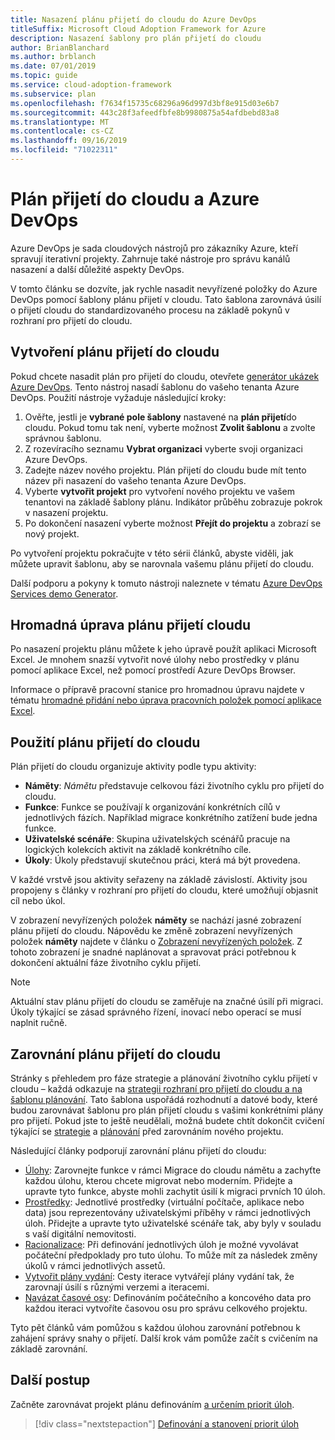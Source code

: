 ```yaml
---
title: Nasazení plánu přijetí do cloudu do Azure DevOps
titleSuffix: Microsoft Cloud Adoption Framework for Azure
description: Nasazení šablony pro plán přijetí do cloudu
author: BrianBlanchard
ms.author: brblanch
ms.date: 07/01/2019
ms.topic: guide
ms.service: cloud-adoption-framework
ms.subservice: plan
ms.openlocfilehash: f7634f15735c68296a96d997d3bf8e915d03e6b7
ms.sourcegitcommit: 443c28f3afeedfbfe8b9980875a54afdbebd83a8
ms.translationtype: MT
ms.contentlocale: cs-CZ
ms.lasthandoff: 09/16/2019
ms.locfileid: "71022311"
---
```

# <a name="cloud-adoption-plan-and-azure-devops"></a>Plán přijetí do cloudu a Azure DevOps

Azure DevOps je sada cloudových nástrojů pro zákazníky Azure, kteří spravují iterativní projekty. Zahrnuje také nástroje pro správu kanálů nasazení a další důležité aspekty DevOps. 

V tomto článku se dozvíte, jak rychle nasadit nevyřízené položky do Azure DevOps pomocí šablony plánu přijetí v cloudu. Tato šablona zarovnává úsilí o přijetí cloudu do standardizovaného procesu na základě pokynů v rozhraní pro přijetí do cloudu.

## <a name="create-your-cloud-adoption-plan"></a>Vytvoření plánu přijetí do cloudu

Pokud chcete nasadit plán pro přijetí do cloudu, otevřete [generátor ukázek Azure DevOps](https://aka.ms/adopt/plan/generator). Tento nástroj nasadí šablonu do vašeho tenanta Azure DevOps. Použití nástroje vyžaduje následující kroky:

1. Ověřte, jestli je **vybrané pole šablony** nastavené na **plán přijetí**do cloudu. Pokud tomu tak není, vyberte možnost **Zvolit šablonu** a zvolte správnou šablonu.
2. Z rozevíracího seznamu **Vybrat organizaci** vyberte svoji organizaci Azure DevOps.
3. Zadejte název nového projektu. Plán přijetí do cloudu bude mít tento název při nasazení do vašeho tenanta Azure DevOps.
4. Vyberte **vytvořit projekt** pro vytvoření nového projektu ve vašem tenantovi na základě šablony plánu. Indikátor průběhu zobrazuje pokrok v nasazení projektu.
5. Po dokončení nasazení vyberte možnost **Přejít do projektu** a zobrazí se nový projekt.

Po vytvoření projektu pokračujte v této sérii článků, abyste viděli, jak můžete upravit šablonu, aby se narovnala vašemu plánu přijetí do cloudu.

Další podporu a pokyny k tomuto nástroji naleznete v tématu [Azure DevOps Services demo Generator](https://docs.microsoft.com/azure/devops/demo-gen/?toc=%2Fazure%2Fdevops%2Fdemo-gen%2Ftoc.json&bc=%2Fazure%2Fdevops%2Fdemo-gen%2Fbreadcrumb%2Ftoc.json&view=azure-devops).

## <a name="bulk-edit-the-cloud-adoption-plan"></a>Hromadná úprava plánu přijetí cloudu

Po nasazení projektu plánu můžete k jeho úpravě použít aplikaci Microsoft Excel. Je mnohem snazší vytvořit nové úlohy nebo prostředky v plánu pomocí aplikace Excel, než pomocí prostředí Azure DevOps Browser.

Informace o přípravě pracovní stanice pro hromadnou úpravu najdete v tématu [hromadné přidání nebo úprava pracovních položek pomocí aplikace Excel](https://docs.microsoft.com/azure/devops/boards/backlogs/office/bulk-add-modify-work-items-excel?view=azure-devops).

## <a name="use-the-cloud-adoption-plan"></a>Použití plánu přijetí do cloudu

Plán přijetí do cloudu organizuje aktivity podle typu aktivity:

- **Náměty**: *Námětu* představuje celkovou fázi životního cyklu pro přijetí do cloudu.
- **Funkce**: Funkce se používají k organizování konkrétních cílů v jednotlivých fázích. Například migrace konkrétního zatížení bude jedna funkce.
- **Uživatelské scénáře**: Skupina uživatelských scénářů pracuje na logických kolekcích aktivit na základě konkrétního cíle.
- **Úkoly**: Úkoly představují skutečnou práci, která má být provedena.

V každé vrstvě jsou aktivity seřazeny na základě závislostí. Aktivity jsou propojeny s články v rozhraní pro přijetí do cloudu, které umožňují objasnit cíl nebo úkol.

V zobrazení nevyřízených položek **náměty** se nachází jasné zobrazení plánu přijetí do cloudu. Nápovědu ke změně zobrazení nevyřízených položek **náměty** najdete v článku o [Zobrazení nevyřízených položek](https://docs.microsoft.com/azure/devops/boards/backlogs/define-features-epics?view=azure-devops#view-a-backlog-or-portfolio-backlog). Z tohoto zobrazení je snadné naplánovat a spravovat práci potřebnou k dokončení aktuální fáze životního cyklu přijetí.

> [!NOTE]
> Aktuální stav plánu přijetí do cloudu se zaměřuje na značné úsilí při migraci. Úkoly týkající se zásad správného řízení, inovací nebo operací se musí naplnit ručně.

## <a name="align-the-cloud-adoption-plan"></a>Zarovnání plánu přijetí do cloudu

Stránky s přehledem pro fáze strategie a plánování životního cyklu přijetí v cloudu – každá odkazuje na [strategii rozhraní pro přijetí do cloudu a na šablonu plánování](https://archcenter.blob.core.windows.net/cdn/fusion/readiness/Microsoft-Cloud-Adoption-Framework-Strategy-and-Plan-Template.docx). Tato šablona uspořádá rozhodnutí a datové body, které budou zarovnávat šablonu pro plán přijetí cloudu s vašimi konkrétními plány pro přijetí. Pokud jste to ještě neudělali, možná budete chtít dokončit cvičení týkající se [strategie](../strategy/index.md) a [plánování](../plan/index.md) před zarovnáním nového projektu.

Následující články podporují zarovnání plánu přijetí do cloudu:

- [Úlohy](./workloads.md): Zarovnejte funkce v rámci Migrace do cloudu námětu a zachyťte každou úlohu, kterou chcete migrovat nebo moderním. Přidejte a upravte tyto funkce, abyste mohli zachytit úsilí k migraci prvních 10 úloh.
- [Prostředky](./assets.md): Jednotlivé prostředky (virtuální počítače, aplikace nebo data) jsou reprezentovány uživatelskými příběhy v rámci jednotlivých úloh. Přidejte a upravte tyto uživatelské scénáře tak, aby byly v souladu s vaší digitální nemovitosti.
- [Racionalizace](./review-rationalization.md): Při definování jednotlivých úloh je možné vyvolávat počáteční předpoklady pro tuto úlohu. To může mít za následek změny úkolů v rámci jednotlivých assetů.
- [Vytvořit plány vydání](./iteration-paths.md): Cesty iterace vytvářejí plány vydání tak, že zarovnají úsilí s různými verzemi a iteracemi.
- [Navázat časové osy](./timelines.md): Definováním počátečního a koncového data pro každou iteraci vytvoříte časovou osu pro správu celkového projektu.

Tyto pět článků vám pomůžou s každou úlohou zarovnání potřebnou k zahájení správy snahy o přijetí. Další krok vám pomůže začít s cvičením na základě zarovnání.

## <a name="next-steps"></a>Další postup

Začněte zarovnávat projekt plánu definováním [a určením priorit úloh](./workloads.md).

> [!div class="nextstepaction"]
> [Definování a stanovení priorit úloh](./workloads.md)
